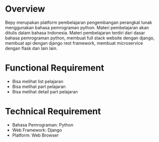 # Overview
Bepy merupakan platform pembelajaran pengembangan perangkat lunak menggunakan bahasa pemrograman python. Materi pembelajaran akan ditulis dalam bahasa Indonesia. Materi pembelajaran terdiri dari dasar bahasa pemrograman python, membuat full stack website dengan django, membuat api dengan django rest framework, membuat microservice dengan flask dan lain lain.

# Functional Requirement
* Bisa melihat list pelajaran
* Bisa melihat part pelajaran
* Bisa melihat detail part pelajaran


# Technical Requirement
* Bahasa Pemrograman: Python
* Web Framework: Django
* Platform: Web Browser
